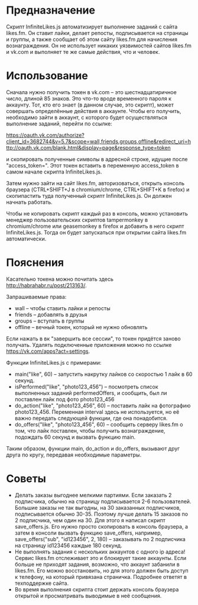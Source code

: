 # Предназначение

Скрипт InfiniteLikes.js автоматизирует выполнение заданий с сайта likes.fm. Он ставит лайки, делает репосты, подписывается на страницы и группы, а также сообщает об этом сайту likes.fm для начисления вознаграждения. Он не использует никаких уязвимостей сайтов likes.fm и vk.com и выполняет те же самые действия, что и человек.

# Использование

Сначала нужно получить токен в vk.com – это шестнадцатиричное число, длиной 85 знаков. Это что-то вроде временного пароля к аккаунту. Тот, кто его знает (в данном случае, это скрипт), может совершать определённые действия в аккаунте.
Чтобы его получить, необходимо зайти в аккаунт, с которого будет осуществляться выполнение заданий, перейти по ссылке:

https://oauth.vk.com/authorize?client_id=3682744&v=5.7&scope=wall,friends,groups,offline&redirect_uri=http://oauth.vk.com/blank.html&display=page&response_type=token

и скопировать полученные символы в адресной строке, идущие после "access\_token=". Этот токен вставить в переменную access\_token в самом начале скрипта InfiniteLikes.js.

Затем нужно зайти на сайт likes.fm, авторизоваться, открыть консоль браузера (CTRL+SHIFT+J в chromium/chrome, CTRL+SHIFT+K в firefox) и скопипастить туда полученный скрипт InfiniteLikes.js. Он должен начнать работать.

Чтобы не копировать скрипт каждый раз в консоль, можно установить менеджер пользовательских скриптов tampermonkey в chromium/chrome или geasemonkey в firefox и добавить в него скрипт InfiniteLikes.js. Тогда он будет запускаться при открытии сайта likes.fm автоматически.

# Пояснения

Касательно токена можно почитать здесь http://habrahabr.ru/post/213163/.

Запрашиваемые права:
* wall – чтобы ставить лайки и репосты
* friends – добавлять в друзья
* groups – вступать в группы
* offline – вечный токен, который не нужно обновлять

Если нажать в вк "завершить все сессии", то токен придётся заново получать. Удалять подключенные приложения можно по ссылке https://vk.com/apps?act=settings.

Функции InfiniteLikes.js с примерами:
* main("like", 60) – запустить накрутку лайков со скоростью 1 лайк в 60 секунд.
* isPerformed("like", "photo123\_456") – посмотреть список выполненных заданий performedOffers, и сообщить, был ли поставлен лайк под фото photo123\_456
* do\_action("like", "photo123\_456", 60) – поставить лайк на фотографию photo123\_456. Переменная interval здесь не используется, но её важно передать следующей функции, где она понадобится.
* do\_offers("like", "photo123\_456", 60) – сообщить серверу likes.fm о том, что лайк поставлен, чтобы получить вознаграждение, подождать 60 секунд и вызвать функцию main.

Таким образом, функции main, do\_action и do\_offers, вызывают друг друга по кругу, передавая необходимые параметры.

# Советы

* Делать заказы выгоднее мелкими партиями. Если заказать 2 подписчика, обычно на страницу подписывается 2-6 пользователей. Большие заказы не так выгодны, на 30 заказанных подписчиков, подписывается обычно 30-35. Поэтому лучше делать 15 заказов по 2 подписчика, чем один на 30. Для этого я написал скрипт save\_offers.js. Его нужно просто скопировать в консоль браузера, а затем в консоли вызвать функцию save\_offers, например, save\_offers("sub", "id123456", 2, 180) – заказывать по 2 подписчика на страницу id123456 каждые 180 секунд.
* Не выполнять задания с нескольких аккаунтов с одного ip адреса! Сервис likes.fm отслеживает это и блокирует такие аккаунты. Если больше не приходят задания, возможно, что аккаунт забанили в likes.fm. Его можно восстановить, но для этого должен быть доступ к телефону, на который привязана страничка. Подробнее ответят в техподдержке сайта.
* Во время выполнения скрипта стоит держать консоль браузера открытой и просматривать выводимые в неё сообщения.
